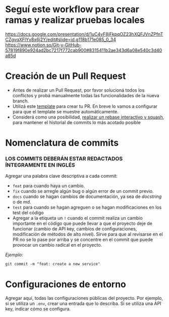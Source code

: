 # Seguí este workflow para crear ramas y realizar pruebas locales
https://docs.google.com/presentation/d/1uC4vF8jFkpqOZ23hXQFJVnZPfnTCZgvqXFlYv8x6j2Y/edit#slide=id.g118b171e085_0_34
https://www.notion.so/Git-y-GitHub-57819f890e924ad2bc7217f772cab900#8315411b2ae343d6a08e540c3d40a85d

# Creación de un Pull Request
* Antes de realizar un Pull Request, por favor solucioná todos los conflictos y probá manualmente todas las funcionalidades de la nueva branch.
* Utilizá este [template](https://github.com/maxiyommi/labo_inteligente/blob/patch/create-pull-request-template/docs/pull_request_template.md) para crear tu PR. En breve lo vamos a configurar para que el template se muestre automáticamente.
* Considerá como una posibilidad, [realizar un rebase interactivo y squash](https://dev.to/amalv/a-cleaner-github-workflow-one-commit-per-pull-pequest-3ic1), para mantener el historial de commits lo más acotado posible


# Nomenclatura de commits
### LOS COMMITS DEBERÁN ESTAR REDACTADOS ÍNTEGRAMENTE EN INGLÉS

Agregar una palabra clave descriptiva a cada commit:

* `feat` para cuando haya un cambio. 
* `fix` cuando se arregle algún bug o algún error de un commit previo.
* `docs` cuando se hagan cambios de documentación, ya sea de _docstring_ o de _md_.
* `test` para cuando se hagan agreguen o se hagan modificaciones en los test del código
* Agregar a la etiqueta un `!` cuando el commit realiza un cambio importante en el código que puede llevar a que el proyecto deje de funcionar (cambio de API key, cambios de configuraciones, modificación de métodos de alto nivel). Sirve para que al revisarse en el PR no se lo pase por arriba y se concentre en el commit que puede provocar un cambio radical en el proyecto.


*Ejemplo:*
```
git commit -m "feat: create a new service"
```

# Configuraciones de entorno
Agregar aquí, todas las configuraciones públicas del proyecto. Por ejemplo, si se utiliza un `.env`, crear una entrada que lo describa. Si se utiliza una API key, indicar cómo se configura.

